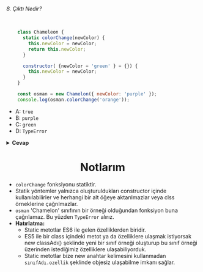 ###### 8. Çıktı Nedir?

```javascript

    class Chameleon {
      static colorChange(newColor) {
        this.newColor = newColor;
        return this.newColor;
      }

      constructor( {newColor = 'green' } = {}) {
        this.newColor = newColor;
      }
    }

    const osman = new Chamelon({ newColor: 'purple' });
    console.log(osman.colorChange('orange'));

```

- A: `true` 
- B: `purple` 
- C: `green`
- D: `TypeError` 

<details><summary><b>Cevap</b></summary>
<p>

#### Cevap: D

###### <a href="#">Sorunun çözüm videosu hazırlanıyor.</a>

</p>
</details>

<h1 align="center">Notlarım</h1>


- `colorChange` fonksiyonu statiktir. 
- Statik yöntemler yalnızca oluşturuldukları constructor içinde kullanılabilirler ve herhangi bir alt öğeye aktarılmazlar veya clss örneklerine çağrılmazlar.
- `osman` 'Chamelon' sınıfının bir örneği olduğundan fonksiyon buna çağrılamaz. Bu yüzden `TypeError` alırız.
- <b> Hatırlatma: </b>
  - Static metotlar ES6 ile gelen özelliklerden biridir.
  -  ES5 ile bir class içindeki metot ya da özelliklere ulaşmak istiyorsak new classAdı() şeklinde yeni bir sınıf örneği oluşturup bu sınıf örneği üzerinden istediğimiz özelliklere ulaşabiliyorduk.
  -   Static metotlar bize new anahtar kelimesini kullanmadan `sınıfAdı.ozellik` şeklinde objesiz ulaşabilme imkanı sağlar.
